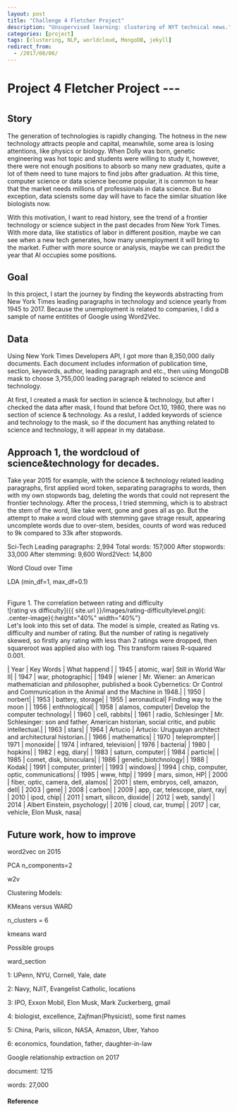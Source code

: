```yaml
---
layout: post
title: "Challenge 4 Fletcher Project"
description: "Unsupervised learning: clustering of NYT technical news."
categories: [project]
tags: [clustering, NLP, worldcloud, MongoDB, jekyll]
redirect_from:
  - /2017/08/06/
---
```


# Project 4 Fletcher Project --- 

# 

## Story
The generation of technologies is rapidly changing. The hotness in the new technology attracts people and capital, meanwhile, some area is losing attentions, like physics or biology. When Dolly was born, genetic engineering was hot topic and students were willing to study it, however, there were not enough positions to absorb so many new graduates, quite a lot of them need to tune majors to find jobs after graduation. At this time, computer science or data science become popular, it is common to hear that the market needs millions of professionals in data science. But no exception, data sciensts some day will have to face the similar situation like biologists now. 

With this motivation, I want to read history, see the trend of a frontier technology or science subject in the past decades from New York Times. With more data, like statistics of labor in different position, maybe we can see when a new tech generates, how many unemployment it will bring to the market. Futher with more source or analysis, maybe we can predict the year that AI occupies some positions.
<br>

## Goal
In this project, I start the journey by finding the keywords abstracting from New York Times leading paragraphs in technology and science yearly from 1945 to 2017. Because the unemployment is related to companies, I did a sample of name entitites of Google using Word2Vec.

## Data
Using New York Times Developers API, I got more than 8,350,000 daily documents. Each document includes information of publication time, section, keywords, author, leading paragraph and etc., then using MongoDB mask to choose 3,755,000 leading paragraph related to science and technology.

At first, I created a mask for section in science & technology, but after I checked the data after mask, I found that before Oct.10, 1980, there was no section of science & technology. As a reslut, I added keywords of science and technology to the mask, so if the document has anything related to science and technology, it will appear in my database.

## Approach 1, the wordcloud of science&technology for decades.

Take year 2015 for example, with the science & technology related leading paragraphs, first applied word token, separating paragraphs to words, then with my own stopwords bag, deleting the words that could not represent the frontier technology. After the process, I tried stemming, which is to abstract the stem of the word, like take went, gone and goes all as go. But the attempt to make a word cloud with stemming gave strage result, appearing uncomplete words due to over-stem, besides, counts of word was reduced to 9k compared to 33k after stopwords.

Sci-Tech Leading paragraphs: 2,994
Total words: 157,000
After stopwords: 33,000
After stemming: 9,600
Word2Vect: 14,800

Word Cloud over Time

LDA (min_df=1, max_df=0.1)


<br>
Figure 1. The correlation between rating and difficulty
<br>
![rating vs difficulty]({{ site.url }}/images/rating-difficultylevel.png){: .center-image}{:height="40%" width="40%"}
<br>
Let's look into this set of data. The model is simple, created as Rating vs. difficulty and number of rating. But the number of rating is negatively skewed, so firstly any rating with less than 2 ratings were dropped, then squareroot was applied also with log. This transform raises R-squared 0.001.



| Year | Key Words | What happend |
| 1945 |			atomic, war| Still in World War II|
| 1947 |			war, photographic|
| 1949 |			wiener | 
Mr. Wiener: an American mathematician and philosopher, published a book Cybernetics: Or Control and Communication in the Animal and the Machine in 1948.|
| 1950 | 			norbert|
| 1953 |			battery, storage|
| 1955 |			aeronautical| Finding way to the moon |
| 1956 |			enthnological|
| 1958 | 			alamos, computer| Develop the computer technology|
| 1960 |			cell, rabbits|
| 1961 | 			radio, Schlesinger | Mr. Schlesinger: son and father, American historian, social critic, and public intellectual.|
| 1963 |			stars|
| 1964 |			Artucio | Artucio: Uruguayan architect and architectural historian.|
| 1966 |			mathematics|
| 1970 | 			teleprompter|
| 1971 |			monoxide|
| 1974 |			infrared, television|
| 1976 |			bacteria|
| 1980 | 			hopkins|
| 1982 |			egg, diary|
| 1983 |			saturn, computer|
| 1984 |			particle|
| 1985 |			comet, disk, binoculars|
| 1986 |			genetic,biotchnology|
| 1988 |			Kodak| 
| 1991 |			computer, printer|
| 1993 |			windows|
| 1994 |			chip, computer, optic, communications|
| 1995 |			www, http|
| 1999 |			mars, simon, HP|
| 2000 |			fiber, optic, camera, dell, alamos|
| 2001 |			stem, embryos, cell, amazon, dell|
| 2003 |			gene|
| 2008 |			carbon|
| 2009 |			app, car, telescope, plant, ray|
| 2010 |			ipod, chip|
| 2011 |			smart, silicon, dioxide|
| 2012 |			web, sandy|
| 2014 |			Albert Einstein, psychology|
| 2016 |			cloud, car, trump|
| 2017 |			car, vehicle, Elon Musk, nasa|
                    

## Future work, how to improve


                    
word2vec on 2015

PCA n_components=2

 w2v

Clustering Models:

KMeans versus WARD

n_clusters = 6

 kmeans  ward

Possible groups

ward_section

1: UPenn, NYU, Cornell, Yale, date

2: Navy, NJIT, Evangelist Catholic, locations

3: IPO, Exxon Mobil, Elon Musk, Mark Zuckerberg, gmail

4: biologist, excellence, Zajfman(Physicist), some first names

5: China, Paris, silicon, NASA, Amazon, Uber, Yahoo

6: economics, foundation, father, daughter-in-law


Google relationship extraction on 2017

document: 1215

words: 27,000




#### Reference